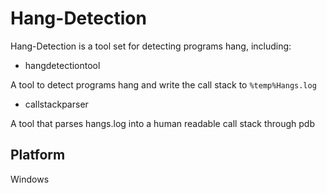 # Hang-Detection

Hang-Detection is a tool set for detecting programs hang, including:

- hangdetectiontool

A tool to detect programs hang and write the call stack to `%temp%Hangs.log`

- callstackparser

A tool that parses hangs.log into a human readable call stack through pdb

## Platform

Windows
